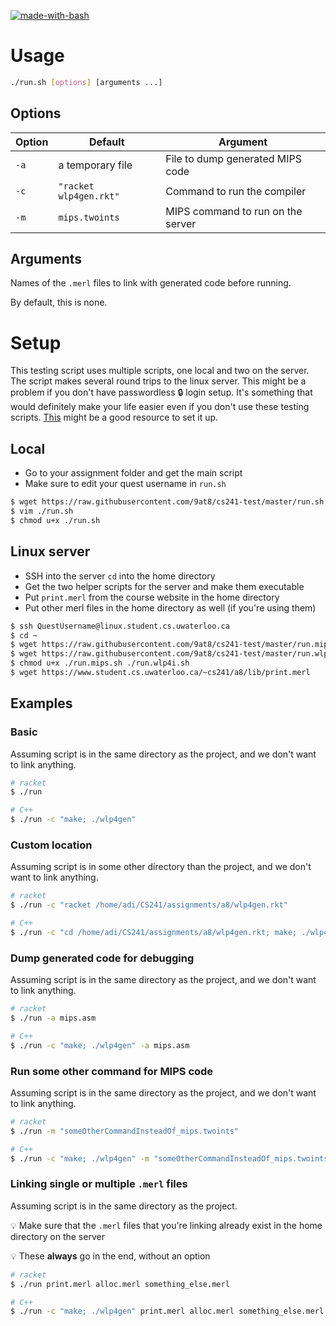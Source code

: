 [![made-with-bash](https://img.shields.io/badge/Made%20with-Bash-1f425f.svg)](https://www.gnu.org/software/bash/)

# Usage

```bash
./run.sh [options] [arguments ...]
```

## Options

|Option|Default|Argument|
|--|--|--|
|`-a`|a temporary file|File to dump generated MIPS code|
|`-c`|`"racket wlp4gen.rkt"`|Command to run the compiler|
|`-m`|`mips.twoints`|MIPS command to run on the server|

## Arguments

Names of the `.merl` files to link with generated code before running.

By default, this is none.

# Setup

This testing script uses multiple scripts, one local and two on the server. The script makes several round trips to the linux server. This might be a problem if you don't have passwordless :lock: login setup. It's something that would definitely make your life easier even if you don't use these testing scripts. [This](https://www.thegeekdiary.com/centos-rhel-how-to-setup-passwordless-ssh-login/) might be a good resource to set it up.

## Local

- Go to your assignment folder and get the main script
- Make sure to edit your quest username in `run.sh`

```bash
$ wget https://raw.githubusercontent.com/9at8/cs241-test/master/run.sh
$ vim ./run.sh
$ chmod u+x ./run.sh
```

## Linux server

- SSH into the server `cd` into the home directory
- Get the two helper scripts for the server and make them executable
- Put `print.merl` from the course website in the home directory
- Put other merl files in the home directory as well (if you're using them)


```bash
$ ssh QuestUsername@linux.student.cs.uwaterloo.ca
$ cd ~
$ wget https://raw.githubusercontent.com/9at8/cs241-test/master/run.mips.sh
$ wget https://raw.githubusercontent.com/9at8/cs241-test/master/run.wlp4i.sh
$ chmod u+x ./run.mips.sh ./run.wlp4i.sh
$ wget https://www.student.cs.uwaterloo.ca/~cs241/a8/lib/print.merl
```

## Examples

### Basic

Assuming script is in the same directory as the project, and we don't want to link anything.

```bash
# racket
$ ./run

# C++
$ ./run -c "make; ./wlp4gen"
```

### Custom location

Assuming script is in some other directory than the project, and we don't want to link anything.

```bash
# racket
$ ./run -c "racket /home/adi/CS241/assignments/a8/wlp4gen.rkt"

# C++
$ ./run -c "cd /home/adi/CS241/assignments/a8/wlp4gen.rkt; make; ./wlp4gen"
```

### Dump generated code for debugging

Assuming script is in the same directory as the project, and we don't want to link anything.

```bash
# racket
$ ./run -a mips.asm

# C++
$ ./run -c "make; ./wlp4gen" -a mips.asm
```

### Run some other command for MIPS code

Assuming script is in the same directory as the project, and we don't want to link anything.

```bash
# racket
$ ./run -m "someOtherCommandInsteadOf_mips.twoints"

# C++
$ ./run -c "make; ./wlp4gen" -m "someOtherCommandInsteadOf_mips.twoints"
```

### Linking single or multiple `.merl` files

Assuming script is in the same directory as the project.

:bulb: Make sure that the `.merl` files that you're linking already exist in the home directory on the server

:bulb: These **always** go in the end, without an option

```bash
# racket
$ ./run print.merl alloc.merl something_else.merl

# C++
$ ./run -c "make; ./wlp4gen" print.merl alloc.merl something_else.merl
```
